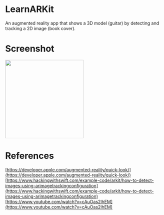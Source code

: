 # LearnARKit
An augmented reality app that shows a 3D model (guitar) by detecting and tracking a 2D image (book cover).

# Screenshot
<img src="https://dl.airtable.com/.attachmentThumbnails/293afce757cfa1095a3759c7bd239454/773fddbe" width="250">

# References
[https://developer.apple.com/augmented-reality/quick-look/](https://developer.apple.com/augmented-reality/quick-look/)<br>
[https://www.hackingwithswift.com/example-code/arkit/how-to-detect-images-using-arimagetrackingconfiguration](https://www.hackingwithswift.com/example-code/arkit/how-to-detect-images-using-arimagetrackingconfiguration)<br>
[https://www.youtube.com/watch?v=cAuOas2lhEM](https://www.youtube.com/watch?v=cAuOas2lhEM)
